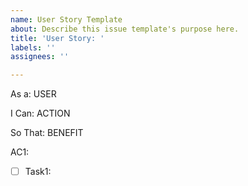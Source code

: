 ```yaml
---
name: User Story Template
about: Describe this issue template's purpose here.
title: 'User Story: '
labels: ''
assignees: ''

---
```


As a: USER

I Can: ACTION

So That: BENEFIT

AC1:
- [ ] Task1:
